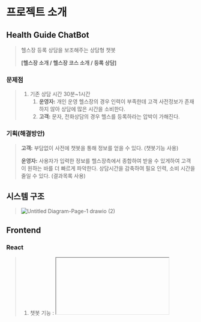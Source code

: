 # 프로젝트 소개

## Health Guide ChatBot

> 헬스장 등록 상담을 보조해주는 상담형 챗봇
>
>**[헬스장 소개 / 헬스장 코스 소개 / 등록 상담]**

### 문제점
>
> 1. 기존 상담 시간 30분~1시간
>    1. **운영자:** 개인 운영 헬스장의 경우 인력이 부족한데 고객 사전정보가 존재 하지 않아 상담에 많은 시간을 소비한다.
>    2. **고객:** 문자, 전화상담의 경우 헬스를 등록하라는 압박이 가해진다.
>
### 기획(해결방안)
>
>**고객:** 부담없이 사전에 챗봇을 통해 정보를 얻을 수 있다. (챗봇기능 사용)
>
>**운영자:** 사용자가 입력한 정보를 헬스장측에서 종합하여 받을 수 있게하여 고객이 원하는 바를 더 빠르게 파악한다. 상담시간을 감축하여 필요 인력, 소비 시간을 줄일 수 있다. (결과목록 사용)
>
## 시스템 구조
>
>![Untitled Diagram-Page-1 drawio (2)](https://user-images.githubusercontent.com/89952669/155075098-a746735a-35e3-4a12-9a68-9bda4ab28092.png)
>
>
## Frontend
### React
>
> 1. 챗봇 기능 : <iframe> 태그 안에 챗봇 url을 넣어 웹에서 챗봇 기능을 사용 가능하게 구현
> coginsight의 DB(esd)데이터들과 Backend의 데이터를 가져오기 위해 api 호출 (axios 사용)
>    - api 호출시 header에 api-key 와 domain-id를 입력(외부 api 호출에 필요한 키)
>    - axios로 api 호출 시 vscode console 안에서는 데이터가 호출되는데 브라우저에서는 CORS 오류로 데이터 호출에 문제 발생
>        - CORS 오류 : 서로다른 출처간의 리소스 전달 할 때 발생
>        - nginx config 파일에서 add_header 
>        
>
>
## Backend

## Monitering

## ChatBot

  
## Tech Stack
  ```
  Frontend : React
  Web Server : Nginx
  WSGI : Gunicorn
  Backend : Flask
  DataBase : MongoDB
  Monitoring : CAdvisor, Prometheus, Grafana, Node-Expoter
  ```
## Port
  |Name|Port|Description|
  |-------|------|--------------------------|
  |Nginx|80|
  |Frontend|3000|
  |Backend|5000|
  |CAdvisor|8080|
  |Prometheus|9090|
  |Grafana|3002|
  |Node-Expoter|9100|
  
  
  
  <img src="https://img.shields.io/badge/react-{red}?logo={로고이름}&logoColor={green}"/>

 
